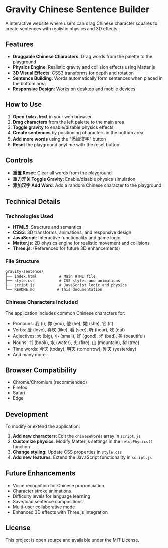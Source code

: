 # Gravity Chinese Sentence Builder

A interactive website where users can drag Chinese character squares to create sentences with realistic physics and 3D effects.

## Features

- **Draggable Chinese Characters**: Drag words from the palette to the playground
- **Physics Engine**: Realistic gravity and collision effects using Matter.js
- **3D Visual Effects**: CSS3 transforms for depth and rotation
- **Sentence Building**: Words automatically form sentences when placed in the bottom area
- **Responsive Design**: Works on desktop and mobile devices

## How to Use

1. **Open `index.html`** in your web browser
2. **Drag characters** from the left palette to the main area
3. **Toggle gravity** to enable/disable physics effects
4. **Create sentences** by positioning characters in the bottom area
5. **Add more words** using the "添加汉字" button
6. **Reset** the playground anytime with the reset button

## Controls

- **重置 Reset**: Clear all words from the playground
- **重力开关 Toggle Gravity**: Enable/disable physics simulation
- **添加汉字 Add Word**: Add a random Chinese character to the playground

## Technical Details

### Technologies Used
- **HTML5**: Structure and semantics
- **CSS3**: 3D transforms, animations, and responsive design
- **JavaScript**: Interactive functionality and game logic
- **Matter.js**: 2D physics engine for realistic movement and collisions
- **Three.js**: (Referenced for future 3D enhancements)

### File Structure
```
gravity-sentence/
├── index.html          # Main HTML file
├── style.css           # CSS styles and animations
├── script.js           # JavaScript logic and physics
└── README.md          # This documentation
```

### Chinese Characters Included
The application includes common Chinese characters for:
- Pronouns: 我 (I), 你 (you), 他 (he), 她 (she), 它 (it)
- Verbs: 爱 (love), 喜欢 (like), 看 (see), 听 (hear), 吃 (eat)
- Adjectives: 大 (big), 小 (small), 好 (good), 坏 (bad), 美 (beautiful)
- Nouns: 书 (book), 水 (water), 火 (fire), 山 (mountain), 树 (tree)
- Time words: 今天 (today), 明天 (tomorrow), 昨天 (yesterday)
- And many more...

## Browser Compatibility

- Chrome/Chromium (recommended)
- Firefox
- Safari
- Edge

## Development

To modify or extend the application:

1. **Add new characters**: Edit the `chineseWords` array in `script.js`
2. **Customize physics**: Modify Matter.js settings in the `setupPhysics()` function
3. **Change styling**: Update CSS properties in `style.css`
4. **Add new features**: Extend the JavaScript functionality in `script.js`

## Future Enhancements

- Voice recognition for Chinese pronunciation
- Character stroke animations
- Difficulty levels for language learning
- Save/load sentence compositions
- Multi-user collaborative mode
- Enhanced 3D effects with Three.js integration

## License

This project is open source and available under the MIT License.
